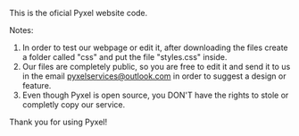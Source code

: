 This is the oficial Pyxel website code.

Notes:
1) In order to test our webpage or edit it, after downloading the files create a folder called "css" and put the file "styles.css" inside.
2) Our files are completely public, so you are free to edit it and send it to us in the email pyxelservices@outlook.com in order to suggest a design or feature.
3) Even though Pyxel is open source, you DON'T have the rights to stole or completly copy our service.

Thank you for using Pyxel!

